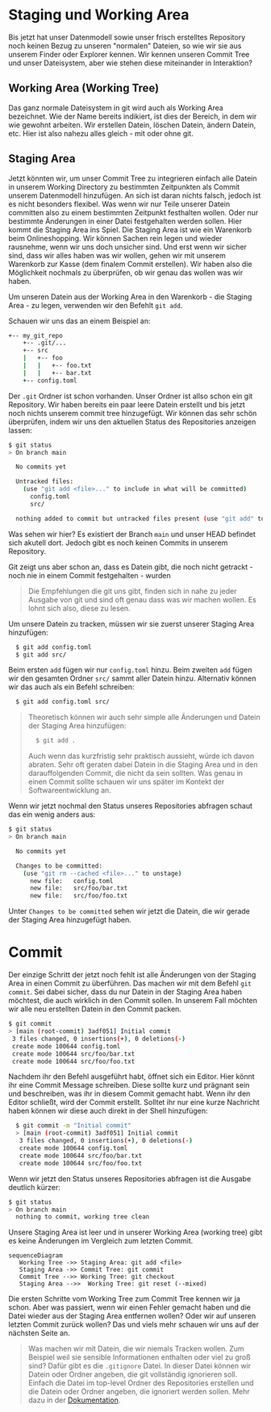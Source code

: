 # Staging und Working Area

Bis jetzt hat unser Datenmodell sowie unser frisch erstelltes Repository noch keinen Bezug zu unseren "normalen" Dateien, so wie wir sie aus unserem Finder oder Explorer kennen. Wir kennen unseren Commit Tree und unser Dateisystem, aber wie stehen diese miteinander in Interaktion?

## Working Area (Working Tree)

Das ganz normale Dateisystem in git wird auch als Working Area bezeichnet. Wie der Name bereits indikiert, ist dies der Bereich, in dem wir wie gewohnt arbeiten. Wir erstellen Datein, löschen Datein, ändern Datein, etc. Hier ist also nahezu alles gleich - mit oder ohne git.

## Staging Area

Jetzt könnten wir, um unser Commit Tree zu integrieren einfach alle Datein in unserem Working Directory zu bestimmten Zeitpunkten als Commit unserem Datenmodell hinzufügen. An sich ist daran nichts falsch, jedoch ist es nicht besonders flexibel. Was wenn wir nur Teile unserer Datein committen also zu einem bestimmten Zeitpunkt festhalten wollen. Oder nur bestimmte Änderungen in einer Datei festgehalten werden sollen.
Hier kommt die Staging Area ins Spiel. Die Staging Area ist wie ein Warenkorb beim Onlineshopping. Wir können Sachen rein legen und wieder rausnehme, wenn wir uns doch unsicher sind. Und erst wenn wir sicher sind, dass wir alles haben was wir wollen, gehen wir mit unserem Warenkorb zur Kasse (dem finalem Commit erstellen). Wir haben also die Möglichkeit nochmals zu überprüfen, ob wir genau das wollen was wir haben.

Um unseren Datein aus der Working Area in den Warenkorb - die Staging Area - zu legen, verwenden wir den Befehlt `git add`.

Schauen wir uns das an einem Beispiel an:

```bash
+-- my_git_repo
    +-- .git/...
    +-- src
    |   +-- foo
    |   |   +-- foo.txt
    |   |   +-- bar.txt
    +-- config.toml
```

Der `.git` Ordner ist schon vorhanden. Unser Ordner ist allso schon ein git Repository. Wir haben bereits ein paar leere Datein erstellt und bis jetzt noch nichts unserem commit tree hinzugefügt.
Wir können das sehr schön überprüfen, indem wir uns den aktuellen Status des Repositories anzeigen lassen:

```bash
$ git status
> On branch main

  No commits yet

  Untracked files:
    (use "git add <file>..." to include in what will be committed)
	  config.toml
	  src/

  nothing added to commit but untracked files present (use "git add" to track)
```

Was sehen wir hier? Es existiert der Branch `main` und unser HEAD befindet sich akutell dort. Jedoch gibt es noch keinen Commits in unserem Repository.

Git zeigt uns aber schon an, dass es Datein gibt, die noch nicht getrackt - noch nie in einem Commit festgehalten - wurden

> Die Empfehlungen die git uns gibt, finden sich in nahe zu jeder Ausgabe von git und sind oft genau dass was wir machen wollen. Es lohnt sich also, diese zu lesen.

Um unsere Datein zu tracken, müssen wir sie zuerst unserer Staging Area hinzufügen:

```bash
  $ git add config.toml
  $ git add src/
```

Beim ersten `add` fügen wir nur `config.toml` hinzu. Beim zweiten `add` fügen wir den gesamten Ordner `src/` sammt aller Datein hinzu. Alternativ können wir das auch als ein Befehl schreiben:

```bash
  $ git add config.toml src/
```

> Theoretisch können wir auch sehr simple alle Änderungen und Datein der Staging Area hinzufügen:
>
> ```bash
>   $ git add .
> ```
>
> Auch wenn das kurzfristig sehr praktisch aussieht, würde ich davon abraten. Sehr oft geraten dabei Datein in die Staging Area und in den darauffolgenden Commit, die nicht da sein sollten. Was genau in einen Commit sollte schauen wir uns später im Kontekt der Softwareentwicklung an.

Wenn wir jetzt nochmal den Status unseres Repositories abfragen schaut das ein wenig anders aus:

```bash
$ git status
> On branch main

  No commits yet

  Changes to be committed:
    (use "git rm --cached <file>..." to unstage)
	  new file:   config.toml
	  new file:   src/foo/bar.txt
	  new file:   src/foo/foo.txt
```

Unter `Changes to be committed` sehen wir jetzt die Datein, die wir gerade der Staging Area hinzugefügt haben.

# Commit

Der einzige Schritt der jetzt noch fehlt ist alle Änderungen von der Staging Area in einen Commit zu überführen. Das machen wir mit dem Befehl `git commit`. Sei dabei sicher, dass du nur Datein in der Staging Area haben möchtest, die auch wirklich in den Commit sollen.
In unserem Fall möchten wir alle neu erstellten Datein in den Commit packen.

```bash
$ git commit
> [main (root-commit) 3adf051] Initial commit
 3 files changed, 0 insertions(+), 0 deletions(-)
 create mode 100644 config.toml
 create mode 100644 src/foo/bar.txt
 create mode 100644 src/foo/foo.txt
```

Nachdem ihr den Befehl ausgeführt habt, öffnet sich ein Editor. Hier könnt ihr eine Commit Message schreiben. Diese sollte kurz und prägnant sein und beschreiben, was ihr in diesem Commit gemacht habt. Wenn ihr den Editor schließt, wird der Commit erstellt. Solltet ihr nur eine kurze Nachricht haben können wir diese auch direkt in der Shell hinzufügen:

```bash
  $ git commit -m "Initial commit"
  > [main (root-commit) 3adf051] Initial commit
   3 files changed, 0 insertions(+), 0 deletions(-)
   create mode 100644 config.toml
   create mode 100644 src/foo/bar.txt
   create mode 100644 src/foo/foo.txt

```

Wenn wir jetzt den Status unseres Repositories abfragen ist die Ausgabe deutlich kürzer:

```bash
$ git status
> On branch main
  nothing to commit, working tree clean
```

Unsere Staging Area ist leer und in unserer Working Area (working tree) gibt es keine Änderungen im Vergleich zum letzten Commit.

```mermaid
sequenceDiagram
   Working Tree ->> Staging Area: git add <file>
   Staging Area ->> Commit Tree: git commit
   Commit Tree -->> Working Tree: git checkout
   Staging Area -->>  Working Tree: git reset (--mixed)
```

Die ersten Schritte vom Working Tree zum Commit Tree kennen wir ja schon. Aber was passiert, wenn wir einen Fehler gemacht haben und die Datei wieder aus der Staging Area entfernen wollen? Oder wir auf unseren letzten Commit zurück wollen? Das und viels mehr schauen wir uns auf der nächsten Seite an.

> Was machen wir mit Datein, die wir niemals Tracken wollen. Zum Beispiel weil sie sensible Informationen enthalten oder viel zu groß sind? Dafür gibt es die `.gitignore` Datei. In dieser Datei können wir Datein oder Ordner angeben, die git vollständig ignorieren soll. Einfach die Datei im top-level Ordner des Repositories erstellen und die Datein oder Ordner angeben, die ignoriert werden sollen. Mehr dazu in der [Dokumentation](https://git-scm.com/docs/gitignore).
